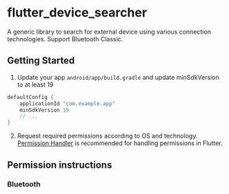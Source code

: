 # flutter_device_searcher

A generic library to search for external device using various connection technologies. Support Bluetooth Classic.

## Getting Started

1. Update your app `android/app/build.gradle` and update minSdkVersion to at least 19
```groovy
defaultConfig {
    applicationId "com.example.app"
    minSdkVersion 19
    // ...
}
```
2. Request required permissions according to OS and technology. [Permission Handler](https://pub.dev/packages/permission_handler) is recommended for handling permissions in Flutter.

## Permission instructions

### Bluetooth
